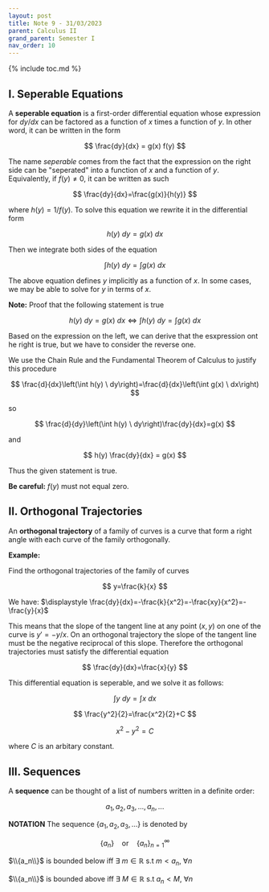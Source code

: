 ```yaml
---
layout: post
title: Note 9 - 31/03/2023
parent: Calculus II
grand_parent: Semester I
nav_order: 10
---
```


{% include toc.md %}

## I. Seperable Equations
A **seperable equation** is a first-order differential equation whose expression for $dy/dx$ can be factored as a function of $x$ times a function of $y$. In other word, it can be written in the form

$$
\frac{dy}{dx} = g(x) f(y)    
$$

The name _seperable_ comes from the fact that the expression on the right side can be "seperated" into a function of $x$ and a function of $y$. Equivalently, if $f(y)\neq0$, it can be written as such

$$
\frac{dy}{dx}=\frac{g(x)}{h(y)}
$$

where $h(y)=1/f(y)$. To solve this equation we rewrite it in the differential form

$$
h(y) \ dy = g(x) \ dx
$$

Then we integrate both sides of the equation

$$
\int h(y) \ dy = \int g(x) \ dx
$$

The above equation defines $y$ implicitly as a function of $x$. In some cases, we may be able to solve for $y$ in terms of $x$.

**Note:** Proof that the following statement is true

$$
h(y) \ dy = g(x) \ dx \iff \int h(y) \ dy = \int g(x) \ dx
$$

Based on the expression on the left, we can derive that the esxpression ont he right is true, but we have to consider the reverse one.

We use the Chain Rule and the Fundamental Theorem of Calculus to justify this procedure

$$
\frac{d}{dx}\left(\int h(y) \ dy\right)=\frac{d}{dx}\left(\int g(x) \ dx\right)
$$

so

$$
\frac{d}{dy}\left(\int h(y) \ dy\right)\frac{dy}{dx}=g(x)
$$

and

$$
h(y) \frac{dy}{dx} = g(x)
$$

Thus the given statement is true.

**Be careful:** $f(y)$ must not equal zero.

## II. Orthogonal Trajectories
An **orthogonal trajectory** of a family of curves is a curve that form a right angle with each curve of the family orthogonally.

**Example:**

Find the orthogonal trajectories of the family of curves

$$
y=\frac{k}{x}
$$

We have: $\displaystyle \frac{dy}{dx}=-\frac{k}{x^2}=-\frac{xy}{x^2}=-\frac{y}{x}$

This means that the slope of the tangent line at any point $(x,y)$ on one of the curve is $y'=-y/x$. On an orthogonal trajectory the slope of the tangent line must be the negative reciprocal of this slope. Therefore the orthogonal trajectories must satisfy the differential equation

$$
\frac{dy}{dx}=\frac{x}{y}
$$

This differential equation is seperable, and we solve it as follows:

$$
\int y \ dy=\int x \ dx
$$

$$
\frac{y^2}{2}=\frac{x^2}{2}+C
$$

$$
x^2-y^2=C
$$

where $C$ is an arbitary constant.

## III. Sequences
A **sequence** can be thought of a list of numbers written in a definite order:

$$
a_1, a_2, a_3, ..., a_n, ...
$$

**NOTATION** The sequence $\{a_1,a_2,a_3,...\}$ is denoted by

$$
\{a_n\} \ \ \ \ \text{or} \ \ \ \ \{a_n\}_{n=1}^{\infty}
$$

$\\{a_n\\}$ is bounded below iff $\exists \ m \in \mathbb{R}$ s.t $m<a_n$, $\forall n$

$\\{a_n\\}$ is bounded above iff $\exists \ M \in \mathbb{R}$ s.t $a_n<M$, $\forall n$